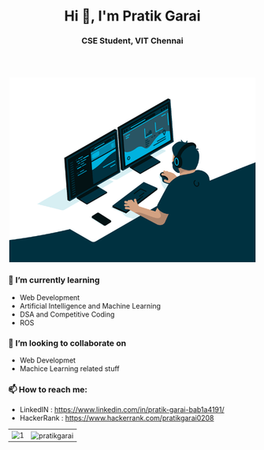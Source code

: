 <h1 align="center">Hi 👋, I'm Pratik Garai</h1>
<h3 align="center">CSE Student, VIT Chennai</h3>
<br><br>

<!-- <p align="right"> <img src="https://komarev.com/ghpvc/?username=PratikGarai&label=Profile%20views&color=0e75b6&style=flat" alt="PratikGarai" /> </p> -->
<p align="center">
  <img alt="GIF" src="https://raw.githubusercontent.com/PratikGarai/PratikGarai/master/code.gif" width="500px"/>
</p>

### 🌱 I’m currently learning
- Web Development
- Artificial Intelligence and Machine Learning
- DSA and Competitive Coding
- ROS

### 👯 I’m looking to collaborate on
- Web Developmet
- Machice Learning related stuff

### 📫 How to reach me:
- LinkedIN : https://www.linkedin.com/in/pratik-garai-bab1a4191/
- HackerRank : https://www.hackerrank.com/pratikgarai0208

<!--
### 🔭 I’m currently working on ...
- 💬 Ask me about ...
- 😄 Pronouns: ...
- ⚡ Fun fact: ...
-->

<table>
  <tr>
    <td><img src="https://github-readme-stats.vercel.app/api?username=PratikGarai&theme=radical&show_icons=true&include_all_commits=true&count_private=true"  display=block width=100% height=auto alt="1"></td>
    <td><img align="center" src="https://github-readme-streak-stats.herokuapp.com/?user=PratikGarai&theme=radical" alt="pratikgarai" /></td>
   </tr>
</table>

